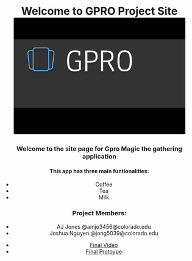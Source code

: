 <p align = "center">
<h1 align ="center">Welcome to GPRO Project Site</>
<img align="center" src="https://raw.githubusercontent.com/aaayejaaaye/GPRO/master/gpro.PNG">
</p>
<p align ="center">
<h3 align ="center">Welcome to the site page for Gpro Magic the gathering application </h3>
<h4 align ="center">This app has three main funtionalities:</h4>
<ul align ="center">
  <li align ="center">Coffee</li>
  <li align ="center">Tea</li>
  <li align ="center">Milk</li>
</ul>  

</p>
<p align ="center">
<h3 align ="center">Project Members:</h3>
<ul align ="center">
  <li align ="center">AJ Jones @amjo3456@colorado.edu</li>
  <li align ="center">Joshua Nguyen @jong5039@colorado.edu</li>
  
</ul> 


</p>
<p align ="center">
  <ul align ="center">
  <li><a align ="center" href ="https://drive.google.com/file/d/1GojM150Z2TT8swMOaa18TNI3M_jlgl2J/view?usp=sharing" title="Final Video">Final Video</a></li>
  <li><a align ="center" href="https://www.figma.com/proto/CoKRfb5dzIvFDtDXSi81HT5d/App?node-id=0%3A1&scaling=scale-down">Final Protoype</a></li>  
</ul> 

</p>







